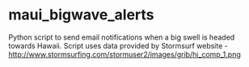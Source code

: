 maui_bigwave_alerts
===================

Python script to send email notifications when a big swell is headed towards Hawaii. Script uses data provided by Stormsurf website - http://www.stormsurfing.com/stormuser2/images/grib/hi_comp_1.png